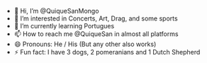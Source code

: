 - 👋 Hi, I’m @QuiqueSanMongo
- 👀 I’m interested in Concerts, Art, Drag, and some sports
- 🌱 I’m currently learning Portugues
- 📫 How to reach me @QuiqueSan in almost all platforms
- 😄 Pronouns: He / His (But any other also works)
- ⚡ Fun fact: I have 3 dogs, 2 pomeranians and 1 Dutch Shepherd
